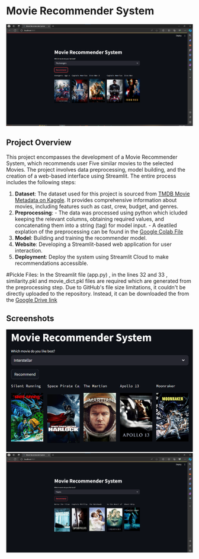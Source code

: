 # Movie Recommender System
![Preview](image.png)

## Project Overview

This project encompasses the development of a Movie Recommender System, which recommends user Five similar movies to the selected Movies. The project involves data preprocessing, model building, and the creation of a web-based interface using Streamlit. The entire process includes the following steps:

1. **Dataset**: The dataset used for this project is sourced from [TMDB Movie Metadata on Kaggle](https://www.kaggle.com/tmdb/tmdb-movie-metadata). It provides comprehensive information about movies, including features such as cast, crew, budget, and genres. 
2. **Preprocessing**:
         - The data was processed using python which icluded keeping the relevant columns, obtaining required values, and concatenating them into a string (tag) for model input.
         - A deatiled explation of the preprocessing can be found in the [Google Colab File](Movie_Recommender_System.ipynb)
4. **Model**: Building and training the recommender model.
5. **Website**: Developing a Streamlit-based web application for user interaction.
6. **Deployment**: Deploy the system using Streamlit Cloud to make recommendations accessible.

#Pickle Files: In the Streamlit file (app.py) , in the lines 32 and 33 , similarity.pkl and movie_dict.pkl files are required which are generated from the preprocessing step. Due to GitHub's file size limitations, it couldn't be directly uploaded to the repository. Instead, it can be downloaded the from the [Google Drive link](https://drive.google.com/drive/folders/1w-J3A8qtLvh8E39uqbLmp0AzqWTcmjSt?usp=drive_link)
 


## Screenshots

![Screenshot 1](preview.png)
![Screenshot 2](preview2.png)



```python


